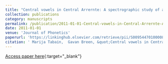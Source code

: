 ```yaml
---
title: "Central vowels in Central Arrernte: A spectrographic study of a small vowel system"
collection: publications
category: manuscripts
permalink: /publication/2011-01-01-Central-vowels-in-Central-Arrernte-A-spectrographic-study-of-a-small-vowel-system
date: 2011-01-01
venue: 'Journal of Phonetics'
paperurl: 'https://linkinghub.elsevier.com/retrieve/pii/S0095447010000896'
citation: ' Marija Tabain,  Gavan Breen, &quot;Central vowels in Central Arrernte: A spectrographic study of a small vowel system.&quot; Journal of Phonetics, 2011.'
---
```

[Access paper here](https://linkinghub.elsevier.com/retrieve/pii/S0095447010000896){:target="_blank"}
